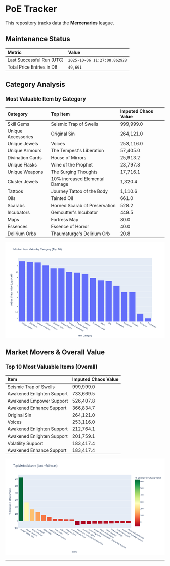 # PoE Tracker

This repository tracks data the **Mercenaries** league.

## Maintenance Status

<!-- START_MAINTENANCE -->
| Metric | Value |
|:---|:---|
| Last Successful Run (UTC) | `2025-10-06 11:27:08.862928` |
| Total Price Entries in DB | `49,691` |

<!-- END_MAINTENANCE -->

## Category Analysis

<!-- START_CATEGORY_ANALYSIS -->
### Most Valuable Item by Category
| Category | Top Item | Imputed Chaos Value |
| :--- | :--- | :--- |
| Skill Gems | Seismic Trap of Swells | 999,999.0 |
| Unique Accessories | Original Sin | 264,121.0 |
| Unique Jewels | Voices | 253,116.0 |
| Unique Armours | The Tempest's Liberation | 57,405.0 |
| Divination Cards | House of Mirrors | 25,913.2 |
| Unique Flasks | Wine of the Prophet | 23,797.8 |
| Unique Weapons | The Surging Thoughts | 17,716.1 |
| Cluster Jewels | 10% increased Elemental Damage | 1,320.4 |
| Tattoos | Journey Tattoo of the Body | 1,110.6 |
| Oils | Tainted Oil | 661.0 |
| Scarabs | Horned Scarab of Preservation | 528.2 |
| Incubators | Gemcutter's Incubator | 449.5 |
| Maps | Fortress Map | 80.0 |
| Essences | Essence of Horror | 40.0 |
| Delirium Orbs | Thaumaturge's Delirium Orb | 20.8 |


![Category Analysis Chart](charts/category_analysis.png)
<!-- END_CATEGORY_ANALYSIS -->

## Market Movers & Overall Value

<!-- START_ANALYSIS -->
### Top 10 Most Valuable Items (Overall)
| Item | Imputed Chaos Value |
| :--- | :--- |
| Seismic Trap of Swells | 999,999.0 |
| Awakened Enlighten Support | 733,669.5 |
| Awakened Empower Support | 526,407.8 |
| Awakened Enhance Support | 366,834.7 |
| Original Sin | 264,121.0 |
| Voices | 253,116.0 |
| Awakened Enlighten Support | 212,764.1 |
| Awakened Enlighten Support | 201,759.1 |
| Volatility Support | 183,417.4 |
| Awakened Enhance Support | 183,417.4 |


![Market Movers Chart](charts/market_movers.png)
<!-- END_ANALYSIS -->

---
